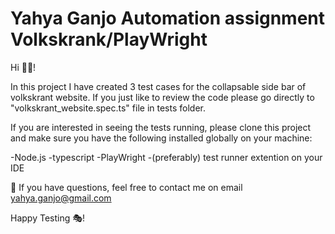 # Yahya Ganjo Automation assignment Volkskrank/PlayWright

Hi 👋🏽!

In this project I have created 3 test cases for the collapsable side bar of volkskrant website. If you just like to review the code please go directly to "volkskrant_website.spec.ts" file in tests folder. 

If you are interested in seeing the tests running, please clone this project and make sure you have the following installed 
globally on your machine:

-Node.js
-typescript
-PlayWright
-(preferably) test runner extention on your IDE

💜 If you have questions, feel free to contact me on email yahya.ganjo@gmail.com 

Happy Testing 🎭!
